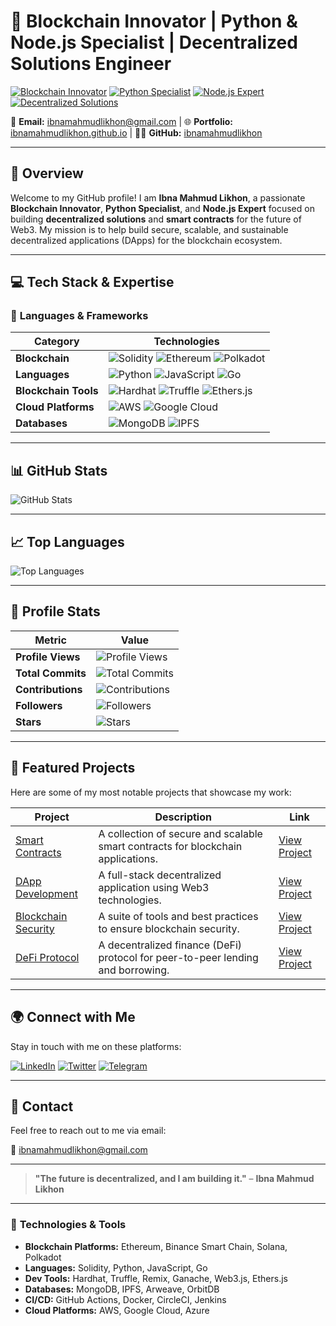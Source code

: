 # 🚀 **Blockchain Innovator | Python & Node.js Specialist | Decentralized Solutions Engineer**

[![Blockchain Innovator](https://img.shields.io/badge/Blockchain%20Innovator-3B82F6?style=flat-square&logo=ethereum&logoColor=white)](https://github.com/ibnamahmudlikhon) 
[![Python Specialist](https://img.shields.io/badge/Python%20Specialist-306998?style=flat-square&logo=python&logoColor=white)](https://github.com/ibnamahmudlikhon)
[![Node.js Expert](https://img.shields.io/badge/Node.js%20Expert-3B82F6?style=flat-square&logo=node.js&logoColor=white)](https://github.com/ibnamahmudlikhon)
[![Decentralized Solutions](https://img.shields.io/badge/Decentralized%20Solutions-FFD700?style=flat-square&logo=ethereum&logoColor=black)](https://github.com/ibnamahmudlikhon)

📧 **Email:** [ibnamahmudlikhon@gmail.com](mailto:ibnamahmudlikhon@gmail.com) | 🌐 **Portfolio:** [ibnamahmudlikhon.github.io](https://ibnamahmudlikhon.github.io) | 🧑‍💻 **GitHub:** [ibnamahmudlikhon](https://github.com/ibnamahmudlikhon)

---

## 🚀 **Overview**

Welcome to my GitHub profile! I am **Ibna Mahmud Likhon**, a passionate **Blockchain Innovator**, **Python Specialist**, and **Node.js Expert** focused on building **decentralized solutions** and **smart contracts** for the future of Web3. My mission is to help build secure, scalable, and sustainable decentralized applications (DApps) for the blockchain ecosystem.

---

## 💻 **Tech Stack & Expertise**

### 🔧 **Languages & Frameworks**
| **Category**        | **Technologies** |
|---------------------|------------------|
| **Blockchain**      | ![Solidity](https://img.shields.io/badge/-Solidity-3B82F6?style=flat-square&logo=solidity&logoColor=white) ![Ethereum](https://img.shields.io/badge/-Ethereum-3B82F6?style=flat-square&logo=ethereum&logoColor=white) ![Polkadot](https://img.shields.io/badge/-Polkadot-fff?style=flat-square&logo=polkadot&logoColor=black) |
| **Languages**       | ![Python](https://img.shields.io/badge/-Python-306998?style=flat-square&logo=python&logoColor=white) ![JavaScript](https://img.shields.io/badge/-JavaScript-3B82F6?style=flat-square&logo=javascript&logoColor=white) ![Go](https://img.shields.io/badge/-Go-00ADD8?style=flat-square&logo=go&logoColor=white) |
| **Blockchain Tools**| ![Hardhat](https://img.shields.io/badge/-Hardhat-3B82F6?style=flat-square&logo=hardhat&logoColor=white) ![Truffle](https://img.shields.io/badge/-Truffle-3B82F6?style=flat-square&logo=truffle&logoColor=white) ![Ethers.js](https://img.shields.io/badge/-Ethers.js-3B82F6?style=flat-square&logo=ethers&logoColor=white) |
| **Cloud Platforms** | ![AWS](https://img.shields.io/badge/-AWS-232F3E?style=flat-square&logo=amazon-aws&logoColor=white) ![Google Cloud](https://img.shields.io/badge/-Google%20Cloud-4285F4?style=flat-square&logo=googlecloud&logoColor=white) |
| **Databases**       | ![MongoDB](https://img.shields.io/badge/-MongoDB-3F7030?style=flat-square&logo=mongodb&logoColor=white) ![IPFS](https://img.shields.io/badge/-IPFS-3B82F6?style=flat-square&logo=ipfs&logoColor=white) |

---

## 📊 **GitHub Stats**

![GitHub Stats](https://github-readme-stats.vercel.app/api?username=ibnamahmudlikhon&theme=radical&show_icons=true&hide_title=true&count_private=true)

---

## 📈 **Top Languages**

![Top Languages](https://github-readme-stats.vercel.app/api/top-langs/?username=ibnamahmudlikhon&layout=compact&theme=radical&hide=html)

---

## 🔧 **Profile Stats**

| **Metric**         | **Value** |
|--------------------|-----------|
| **Profile Views**  | ![Profile Views](https://komarev.com/ghpvc/?username=ibnamahmudlikhon) |
| **Total Commits**  | ![Total Commits](https://img.shields.io/github/commit-activity/y/ibnamahmudlikhon) |
| **Contributions**  | ![Contributions](https://img.shields.io/github/commit-activity/m/ibnamahmudlikhon) |
| **Followers**      | ![Followers](https://img.shields.io/github/followers/ibnamahmudlikhon?label=Followers&style=social) |
| **Stars**          | ![Stars](https://img.shields.io/github/stars/ibnamahmudlikhon?label=Stars&style=social) |

---

## 🧰 **Featured Projects**

Here are some of my most notable projects that showcase my work:

| **Project**        | **Description** | **Link** |
|--------------------|-----------------|---------|
| [Smart Contracts](https://github.com/ibnamahmudlikhon/smart-contracts) | A collection of secure and scalable smart contracts for blockchain applications. | [View Project](https://github.com/ibnamahmudlikhon/smart-contracts) |
| [DApp Development](https://github.com/ibnamahmudlikhon/dapp-development) | A full-stack decentralized application using Web3 technologies. | [View Project](https://github.com/ibnamahmudlikhon/dapp-development) |
| [Blockchain Security](https://github.com/ibnamahmudlikhon/blockchain-security) | A suite of tools and best practices to ensure blockchain security. | [View Project](https://github.com/ibnamahmudlikhon/blockchain-security) |
| [DeFi Protocol](https://github.com/ibnamahmudlikhon/defi-protocol) | A decentralized finance (DeFi) protocol for peer-to-peer lending and borrowing. | [View Project](https://github.com/ibnamahmudlikhon/defi-protocol) |

---

## 🌍 **Connect with Me**

Stay in touch with me on these platforms:

[![LinkedIn](https://img.shields.io/badge/LinkedIn-0A66C2?style=flat-square&logo=linkedin&logoColor=white)](https://www.linkedin.com/in/ibnamahmud)
[![Twitter](https://img.shields.io/badge/Twitter-1DA1F2?style=flat-square&logo=twitter&logoColor=white)](https://twitter.com/ibnamahmudlikhon)
[![Telegram](https://img.shields.io/badge/Telegram-0088CC?style=flat-square&logo=telegram&logoColor=white)](https://t.me/ibnamahmudlikhon)

---

## 🔗 **Contact**

Feel free to reach out to me via email:

📧 [ibnamahmudlikhon@gmail.com](mailto:ibnamahmudlikhon@gmail.com)

---

> **"The future is decentralized, and I am building it."** – **Ibna Mahmud Likhon**

---

### 🔧 **Technologies & Tools**

- **Blockchain Platforms:** Ethereum, Binance Smart Chain, Solana, Polkadot
- **Languages:** Solidity, Python, JavaScript, Go
- **Dev Tools:** Hardhat, Truffle, Remix, Ganache, Web3.js, Ethers.js
- **Databases:** MongoDB, IPFS, Arweave, OrbitDB
- **CI/CD:** GitHub Actions, Docker, CircleCI, Jenkins
- **Cloud Platforms:** AWS, Google Cloud, Azure
